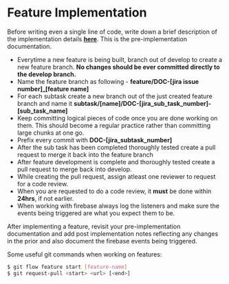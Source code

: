 # Feature Implementation
Before writing even a single line of code, write down a brief description of the implementation details [**here**](https://docs.google.com/document/d/1ahK49ZzXtsa4m46LNJYtGWgtdGy6_qvbYjlMei_XKr8/edit). This is the pre-implementation documentation.
  - Everytime a new feature is being built, branch out of develop to create a new feature branch. **No changes should be ever committed directly to the develop branch.**
  - Name the feature branch as following - **feature/DOC-[jira issue number]_[feature name]**
  - For each subtask create a new branch out of the just created feature branch and name it **subtask/[name]/DOC-[jira_sub_task_number]-[sub_task_name]**
  - Keep committing logical pieces of code once you are done working on them. This should become a regular practice rather than committing large chunks at one go.
  - Prefix every commit with **DOC-[jira_subtask_number]**
  - After the sub task has been completed thoroughly tested create a pull request to merge it back into the feature branch
  - After feature development is complete and thoroughly tested create a pull request to merge back into develop.
  - While creating the pull request, assign atleast one reviewer to request for a code review.
  - When you are requested to do a code review, it **must** be done within **24hrs**, if not earlier.
  - When working with firebase always log the listeners and make sure the events being triggered are what you expect them to be.

After implementing a feature, revisit your pre-implementation documentation and add post implementation notes reflecting any changes in the prior and also document the firebase events being triggered.

Some useful git commands when working on features:
```sh
$ git flow feature start [feature-name]
$ git request-pull <start> <url> [<end>]
```
